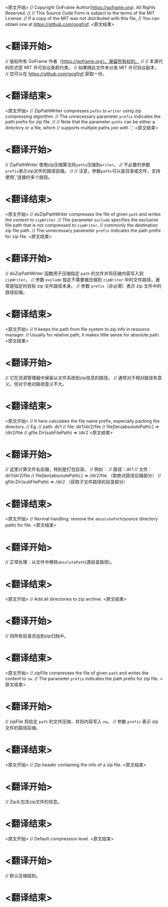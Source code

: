 
<原文开始>
// Copyright GoFrame Author(https://goframe.org). All Rights Reserved.
//
// This Source Code Form is subject to the terms of the MIT License.
// If a copy of the MIT was not distributed with this file,
// You can obtain one at https://github.com/gogf/gf.
<原文结束>

# <翻译开始>
// 版权所有 GoFrame 作者（https://goframe.org）。保留所有权利。
//
// 本源代码形式受 MIT 许可协议条款约束。
// 如果随此文件未分发 MIT 许可协议副本，
// 您可以在 https://github.com/gogf/gf 获取一份。
# <翻译结束>


<原文开始>
// ZipPathWriter compresses `paths` to `writer` using zip compressing algorithm.
// The unnecessary parameter `prefix` indicates the path prefix for zip file.
//
// Note that the parameter `paths` can be either a directory or a file, which
// supports multiple paths join with ','.
<原文结束>

# <翻译开始>
// ZipPathWriter 使用zip压缩算法将`paths`压缩到`writer`。
// 不必要的参数`prefix`表示zip文件的路径前缀。
//
// 注意，参数`paths`可以是目录或文件，支持使用','连接的多个路径。
# <翻译结束>


<原文开始>
// doZipPathWriter compresses the file of given `path` and writes the content to `zipWriter`.
// The parameter `exclude` specifies the exclusive file path that is not compressed to `zipWriter`,
// commonly the destination zip file path.
// The unnecessary parameter `prefix` indicates the path prefix for zip file.
<原文结束>

# <翻译开始>
// doZipPathWriter 函数用于压缩指定 `path` 的文件并将压缩内容写入到 `zipWriter`。
// 参数 `exclude` 指定不需要被压缩到 `zipWriter` 中的文件路径，通常是指定的目标 zip 文件路径本身。
// 参数 `prefix`（非必需）表示 zip 文件中的路径前缀。
# <翻译结束>


<原文开始>
			// It keeps the path from file system to zip info in resource manager.
			// Usually for relative path, it makes little sense for absolute path.
<原文结束>

# <翻译开始>
// 它在资源管理器中保留从文件系统到zip信息的路径。
// 通常对于相对路径有意义，但对于绝对路径意义不大。
# <翻译结束>


<原文开始>
		// It here calculates the file name prefix, especially packing the directory.
		// Eg:
		// path: dir1
		// file: dir1/dir2/file
		// file[len(absolutePath):] => /dir2/file
		// gfile.Dir(subFilePath)   => /dir2
<原文结束>

# <翻译开始>
// 这里计算文件名前缀，特别是打包目录。
// 例如：
// 路径：dir1
// 文件：dir1/dir2/file
// file[len(absolutePath):] => /dir2/file （取绝对路径后缀部分）
// gfile.Dir(subFilePath)   => /dir2 （获取子文件路径的目录部分）
# <翻译结束>


<原文开始>
// Normal handling: remove the `absolutePath`(source directory path) for file.
<原文结束>

# <翻译开始>
// 正常处理：从文件中移除`absolutePath`(源目录路径)。
# <翻译结束>


<原文开始>
// Add all directories to zip archive.
<原文结束>

# <翻译开始>
// 将所有目录添加到zip归档中。
# <翻译结束>


<原文开始>
// zipFile compresses the file of given `path` and writes the content to `zw`.
// The parameter `prefix` indicates the path prefix for zip file.
<原文结束>

# <翻译开始>
// zipFile 将给定 `path` 的文件压缩，并将内容写入 `zw`。
// 参数 `prefix` 表示 zip 文件的路径前缀。
# <翻译结束>


<原文开始>
// Zip header containing the info of a zip file.
<原文结束>

# <翻译开始>
// Zip头包含zip文件的信息。
# <翻译结束>


<原文开始>
// Default compression level.
<原文结束>

# <翻译开始>
// 默认压缩级别。
# <翻译结束>

